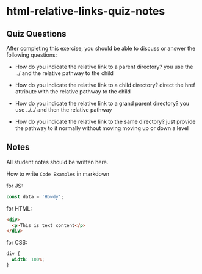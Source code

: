 # html-relative-links-quiz-notes

## Quiz Questions

After completing this exercise, you should be able to discuss or answer the following questions:

- How do you indicate the relative link to a parent directory?
  you use the ../ and the relative pathway to the child

- How do you indicate the relative link to a child directory?
  direct the href attribute with the relative pathway to the child

- How do you indicate the relative link to a grand parent directory?
  you use ../../ and then the relative pathway

- How do you indicate the relative link to the same directory?
  just provide the pathway to it normally without moving moving up or down a level

## Notes

All student notes should be written here.

How to write `Code Examples` in markdown

for JS:

```javascript
const data = 'Howdy';
```

for HTML:

```html
<div>
  <p>This is text content</p>
</div>
```

for CSS:

```css
div {
  width: 100%;
}
```
